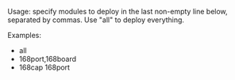 Usage: specify modules to deploy in the last non-empty line below, separated by commas. Use "all" to deploy everything.

Examples:
- all
- 168port,168board
- 168cap
168port

